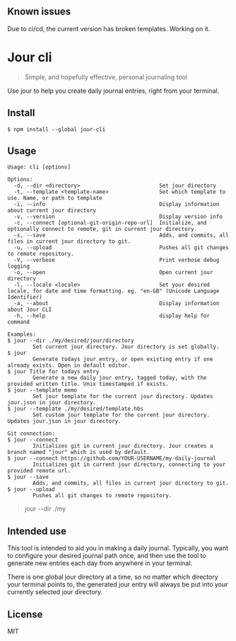 ## Known issues
Due to ci/cd, the current version has broken templates. Working on it.

# Jour cli

> Simple, and hopefully effective, personal journaling tool

Use jour to help you create daily journal entries, right from your terminal.

## Install

```
$ npm install --global jour-cli
```

## Usage

```
Usage: cli [options]

Options:
  -d, --dir <directory>                         Set jour directory
  -t, --template <template-name>                Set which template to use. Name, or path to template
  -i, --info                                    Display information about current jour directory
  -v, --version                                 Display version info
  -c, --connect [optional-git-origin-repo-url]  Initialize, and optionally connect to remote, git in current jour directory.
  -s, --save                                    Adds, and commits, all files in current jour directory to git.
  -u, --upload                                  Pushes all git changes to remote repository.
  -V, --verbose                                 Print verbose debug logging
  -o, --open                                    Open current jour directory
  -l, --locale <locale>                         Set your desired locale, for date and time formatting. eg. "en-GB" (Unicode Language Identifier)
  -a, --about                                   Display information about Jour CLI
  -h, --help                                    display help for command

Examples:
$ jour --dir ./my/desired/jour/directory
        Set current jour directory. Jour directory is set globally.
$ jour
        Generate todays jour entry, or open existing entry if one already exists. Open in default editor.
$ jour Title for todays entry
        Generate a new daily jour entry, tagged today, with the provided written title. Unix timestamped if exists.
$ jour --template memo
        Set jour template for the current jour directory. Updates jour.json in jour directory.
$ jour --template ./my/desired/template.hbs
        Set custom jour template for the current jour directory. Updates jour.json in jour directory.

Git connection:
$ jour --connect
        Initializes git in current jour directory. Jour creates a branch named "jour" which is used by default.
$ jour --connect https://github.com/YOUR-USERNAME/my-daily-journal
        Initializes git in current jour directory, connecting to your provided remote url.
$ jour --save
        Adds, and commits, all files in current jour directory to git.
$ jour --upload
        Pushes all git changes to remote repository.

```


> jour --dir ./my

## Intended use
This tool is intended to aid you in making a daily journal. Typically, you want to configure your desired journal path once, and then use the tool to generate new entries each day from anywhere in your terminal.

There is one global jour directory at a time, so no matter which directory your terminal points to, the generated jour entry will always be put into your currently selected jour directory.

## License
MIT
